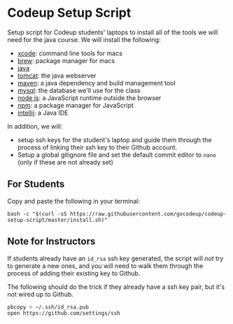 # Codeup Setup Script

Setup script for Codeup students' laptops to install all of the tools we will
need for the java course. We will install the following:

- [xcode](https://developer.apple.com/xcode/features/): command line tools for
  macs
- [brew](http://brew.sh/): package manager for macs
- [java](https://en.wikipedia.org/wiki/Java_(programming_language))
- [tomcat](http://tomcat.apache.org/): the java webserver
- [maven](https://maven.apache.org/): a java dependency and build management tool
- [mysql](https://www.mysql.com/): the database we'll use for the class
- [node js](https://nodejs.org/en/): a JavaScript runtime outside the browser
- [npm](https://www.npmjs.com/): a package manager for JavaScript
- [intellij](https://www.jetbrains.com/idea/): a Java IDE

In addition, we will:

- setup ssh keys for the student's laptop and guide them through the process of
  linking their ssh key to their Github account.
- Setup a global gitignore file and set the default commit editor to `nano`
  (only if these are not already set)

## For Students

Copy and paste the following in your terminal:

```
bash -c "$(curl -sS https://raw.githubusercontent.com/gocodeup/codeup-setup-script/master/install.sh)"
```

## Note for Instructors

If students already have an `id_rsa` ssh key generated, the script will *not*
try to generate a new ones, and you will need to walk them through the process
of adding their existing key to Github.

The following should do the trick if they already have a ssh key pair, but it's
not wired up to Github.

```bash
pbcopy < ~/.ssh/id_rsa.pub
open https://github.com/settings/ssh
```

